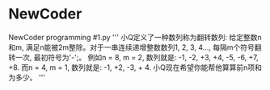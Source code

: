 # NewCoder
NewCoder programming
#1.py
'''
小Q定义了一种数列称为翻转数列:
给定整数n和m, 满足n能被2m整除。对于一串连续递增整数数列1, 2, 3, 4..., 每隔m个符号翻转一次, 最初符号为'-';。
例如n = 8, m = 2, 数列就是: -1, -2, +3, +4, -5, -6, +7, +8.
而n = 4, m = 1, 数列就是: -1, +2, -3, + 4.
小Q现在希望你能帮他算算前n项和为多少。
'''


